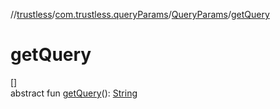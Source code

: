 //[trustless](../../../index.md)/[com.trustless.queryParams](../index.md)/[QueryParams](index.md)/[getQuery](get-query.md)

# getQuery

[]\
abstract fun [getQuery](get-query.md)(): [String](https://kotlinlang.org/api/latest/jvm/stdlib/kotlin/-string/index.html)
